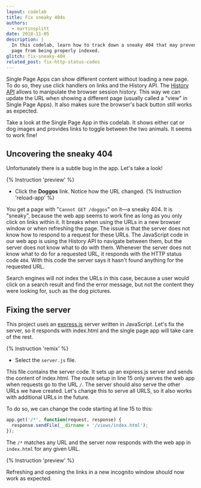 ```yaml
---
layout: codelab
title: Fix sneaky 404s
authors:
  - martinsplitt
date: 2018-11-05
description: |
  In this codelab, learn how to track down a sneaky 404 that may prevent your
  page from being properly indexed.
glitch: fix-sneaky-404
related_post: fix-http-status-codes
---
```


Single Page Apps can show different content without loading a new page. To do
so, they use click handlers on links and the History API. The [History
API](https://developer.mozilla.org/en-US/docs/Web/API/History) allows to
manipulate the browser session history. This way we can update the URL when
showing a different page (usually called a "view" in Single Page Apps). It also
makes sure the browser's back button still works as expected.

Take a look at the Single Page App in this codelab. It shows either cat or dog
images and provides links to toggle between the two animals. It seems to work
fine!

## Uncovering the sneaky 404

Unfortunately there is a subtle bug in the app. Let's take a look!

{% Instruction 'preview' %}
- Click the **Doggos** link. Notice how the URL changed.
{% Instruction 'reload-app' %}

You get a page with "`Cannot GET /doggos`" on it—a sneaky 404. It is "sneaky",
because the web app seems to work fine as long as you only click on links within
it. It breaks when using the URLs in a new browser window or when refreshing the
page. The issue is that the server does not know how to respond to a request for
these URLs. The JavaScript code in our web app is using the History API to
navigate between them, but the server does not know what to do with them.
Whenever the server does not know what to do for a requested URL, it responds
with the HTTP status code `404`. With this code the server says it hasn't found
anything for the requested URL.

Search engines will not index the URLs in this case, because a user would click
on a search result and find the error message, but not the content they were
looking for, such as the dog pictures.

## Fixing the server

This project uses an [express.js](https://expressjs.com/) server written in
JavaScript. Let's fix the server, so it responds with index.html and the single
page app will take care of the rest.

{% Instruction 'remix' %}
- Select the `server.js` file.

This file contains the server code. It sets up an express.js server and sends
the content of index.html. The route setup in line 15 only serves the web app
when requests go to the URL `/`. The server should also serve the other URLs we
have created. Let's change this to serve all URLS, so it also works with
additional URLs in the future.

To do so, we can change the code starting at line 15 to this:

```js
app.get('/*', function(request, response) {
  response.sendFile(__dirname + '/views/index.html');
});
```

The `/*` matches any URL and the server now responds with the web app in
`index.html` for any given URL.

{% Instruction 'preview' %}

Refreshing and opening the links in a new incognito window should now work as
expected.
